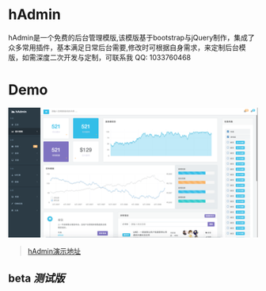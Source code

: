 
# hAdmin
hAdmin是一个免费的后台管理模版,该模版基于bootstrap与jQuery制作，集成了众多常用插件，基本满足日常后台需要,修改时可根据自身需求，来定制后台模版，如需深度二次开发与定制，可联系我 QQ: 1033760468

# Demo
![名称](./img/1.png)
> [hAdmin演示地址](https://fzninja.github.io/demo/hAdmin/#)


## beta _测试版_



